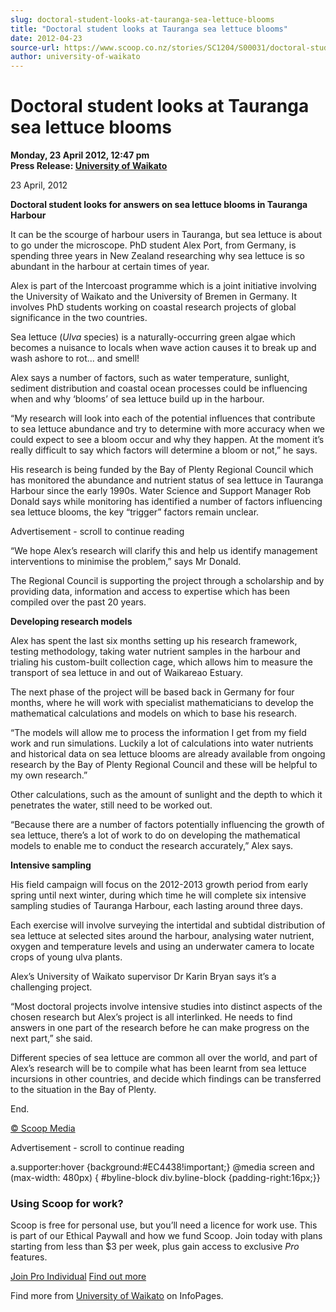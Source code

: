 ```yaml
---
slug: doctoral-student-looks-at-tauranga-sea-lettuce-blooms
title: "Doctoral student looks at Tauranga sea lettuce blooms"
date: 2012-04-23
source-url: https://www.scoop.co.nz/stories/SC1204/S00031/doctoral-student-looks-at-tauranga-sea-lettuce-blooms.htm
author: university-of-waikato
---
```

Doctoral student looks at Tauranga sea lettuce blooms
=====================================================

**Monday, 23 April 2012, 12:47 pm**  
**Press Release: [University of Waikato](https://info.scoop.co.nz/University_of_Waikato)**

  
23 April, 2012

  
**Doctoral student looks for answers on sea lettuce blooms in Tauranga Harbour**

  
It can be the scourge of harbour users in Tauranga, but sea lettuce is about to go under the microscope. PhD student Alex Port, from Germany, is spending three years in New Zealand researching why sea lettuce is so abundant in the harbour at certain times of year.

Alex is part of the Intercoast programme which is a joint initiative involving the University of Waikato and the University of Bremen in Germany. It involves PhD students working on coastal research projects of global significance in the two countries.

Sea lettuce (_Ulva_ species) is a naturally-occurring green algae which becomes a nuisance to locals when wave action causes it to break up and wash ashore to rot... and smell!

Alex says a number of factors, such as water temperature, sunlight, sediment distribution and coastal ocean processes could be influencing when and why ‘blooms’ of sea lettuce build up in the harbour.

“My research will look into each of the potential influences that contribute to sea lettuce abundance and try to determine with more accuracy when we could expect to see a bloom occur and why they happen. At the moment it’s really difficult to say which factors will determine a bloom or not,” he says.

His research is being funded by the Bay of Plenty Regional Council which has monitored the abundance and nutrient status of sea lettuce in Tauranga Harbour since the early 1990s. Water Science and Support Manager Rob Donald says while monitoring has identified a number of factors influencing sea lettuce blooms, the key “trigger” factors remain unclear.

Advertisement - scroll to continue reading





“We hope Alex’s research will clarify this and help us identify management interventions to minimise the problem,” says Mr Donald.

The Regional Council is supporting the project through a scholarship and by providing data, information and access to expertise which has been compiled over the past 20 years.

  
**Developing research models**

Alex has spent the last six months setting up his research framework, testing methodology, taking water nutrient samples in the harbour and trialing his custom-built collection cage, which allows him to measure the transport of sea lettuce in and out of Waikareao Estuary.

The next phase of the project will be based back in Germany for four months, where he will work with specialist mathematicians to develop the mathematical calculations and models on which to base his research.

“The models will allow me to process the information I get from my field work and run simulations. Luckily a lot of calculations into water nutrients and historical data on sea lettuce blooms are already available from ongoing research by the Bay of Plenty Regional Council and these will be helpful to my own research.”

Other calculations, such as the amount of sunlight and the depth to which it penetrates the water, still need to be worked out.

“Because there are a number of factors potentially influencing the growth of sea lettuce, there’s a lot of work to do on developing the mathematical models to enable me to conduct the research accurately,” Alex says.

  
**Intensive sampling**

His field campaign will focus on the 2012-2013 growth period from early spring until next winter, during which time he will complete six intensive sampling studies of Tauranga Harbour, each lasting around three days.

Each exercise will involve surveying the intertidal and subtidal distribution of sea lettuce at selected sites around the harbour, analysing water nutrient, oxygen and temperature levels and using an underwater camera to locate crops of young ulva plants.

Alex’s University of Waikato supervisor Dr Karin Bryan says it’s a challenging project.

“Most doctoral projects involve intensive studies into distinct aspects of the chosen research but Alex’s project is all interlinked. He needs to find answers in one part of the research before he can make progress on the next part,” she said.

Different species of sea lettuce are common all over the world, and part of Alex’s research will be to compile what has been learnt from sea lettuce incursions in other countries, and decide which findings can be transferred to the situation in the Bay of Plenty.

End.

  

[© Scoop Media](http://www.scoop.co.nz/about/terms.html)  

Advertisement - scroll to continue reading



a.supporter:hover {background:#EC4438!important;} @media screen and (max-width: 480px) { #byline-block div.byline-block {padding-right:16px;}}

### Using Scoop for work?

Scoop is free for personal use, but you’ll need a licence for work use. This is part of our Ethical Paywall and how we fund Scoop. Join today with plans starting from less than $3 per week, plus gain access to exclusive _Pro_ features.  
  
[Join Pro Individual](https://pro.scoop.co.nz/Individual/?from=ProIn24) [Find out more](https://pro.scoop.co.nz/using-scoop-for-work/?from=ProIn24)

Find more from [University of Waikato](https://info.scoop.co.nz/University_of_Waikato) on InfoPages.
